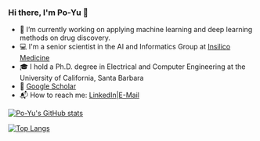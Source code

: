 ### Hi there, I'm Po-Yu 👋

- :rocket: I’m currently working on applying machine learning and deep learning methods on drug discovery. 
- :computer: I'm a senior scientist in the AI and Informatics Group at [Insilico Medicine](https://insilico.com/)
- :mortar_board: I hold a Ph.D. degree in Electrical and Computer Engineering at the University of California, Santa Barbara
- :newspaper: [Google Scholar](https://scholar.google.com/citations?user=fSPYim4AAAAJ&hl=en)
- :mailbox_with_mail: How to reach me: [LinkedIn](https://www.linkedin.com/in/pykao/)|[E-Mail](mailto:po.yu.kao@gmail.com)

[![Po-Yu's GitHub stats](https://github-readme-stats.vercel.app/api?username=pykao&show_icons=true&theme=gotham)](https://github.com/anuraghazra/github-readme-stats)

[![Top Langs](https://github-readme-stats.vercel.app/api/top-langs/?username=pykao&layout=compact)](https://github.com/anuraghazra/github-readme-stats)
